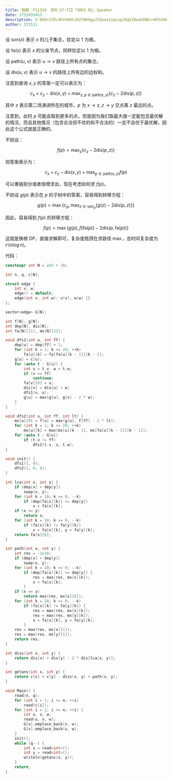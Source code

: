 ```yaml
---
title: 题解：P11324 【MX-S7-T2】「SMOI-R2」Speaker
date: 1732435453
description: b'6K6+ICRcdGV4dHtzb259KHgpJCDooajnpLogJHgkIOeahOWEv+WtkOmbhuWQiO+8jOmSpuWumuS7pSAkMSQg5Li65qC544CCCgrorr4gJFx0ZXh0e2ZhKHgpfSQg6KGo56S6ICR4JCDnmoTniLbkurLoioLngrnvvIzlkIzmoLfpkqblrprku6UgJDEkIOS4uuagueOAggoK6K6+ICRcdGV4dHtwYXRofSh1LHYpJCDooajnpLogJHVcdG8gdiQg6Lev5b6E5LiK5omA5pyJ54K5'
author: 371511
---
```


设 $\text{son}(x)$ 表示 $x$ 的儿子集合，钦定以 $1$ 为根。

设 $\text{fa(x)}$ 表示 $x$ 的父亲节点，同样钦定以 $1$ 为根。

设 $\text{path}(u,v)$ 表示 $u\to v$ 路径上所有点的集合。

设 $\text{dis}(u,v)$ 表示 $u\to v$ 的路径上所有边的边权和。

注意到查询 $x,y$ 的答案一定可以表示为：

$$
c_x+c_y-\text{dis}(x,y)+\max_{z,p\in\text{path}(x,y)}\{c_z-2\text{dis}(p,z)\}
$$

其中 $z$ 表示第二场演讲所在的城市，$p$ 为 $x\to z,z\to y$ 交点离 $z$ 最远的点。

注意到，此时 $p$ 可能会取到更多的点，但是因为我们取最大值一定能包含最优解的情况，而且其他情况（包含合法但不优的和不合法的）一定不会优于最优解，因此这个公式就是正确的。

不妨设：

$$
f(p)=\max_z\{c_z-2\text{dis}(p,z)\}
$$

则答案表示为：

$$
c_x+c_y-\text{dis}(x,y)+\max_{p\in\text{path}(x,y)}f(p)
$$

可以重链剖分或者倍增求出，现在考虑如何求 $f(p)$。

不妨设 $g(p)$ 表示在 $p$ 的子树中的答案，容易得到转移方程：

$$
g(p)=\max\left\{c_p,\max_{z\in\text{son}_p}\{g(z)-2\text{dis}(p,z)\}\right\}
$$

因此，容易得到 $f(p)$ 的转移方程：

$$
f(p)=\max\{g(p),f(\text{fa}(p))-2\text{dis}(p,\text{fa}(p))\}
$$

这就是换根 DP，直接求解即可，复杂度瓶颈在求路径 $\max$，总时间复杂度为 $\mathcal O(n\log n)$。

代码：

```cpp
constexpr int N = 2e5 + 10;

int n, q, c[N];

struct edge {
	int v, w;
	edge() = default;
	edge(int v, int w): v(v), w(w) {}
};

vector<edge> G[N];

int f[N], g[N];
int dep[N], dis[N];
int fa[N][21], mx[N][21];

void dfs1(int u, int ff) {
	dep[u] = dep[ff] + 1;
	for (int k = 1; k <= 20; ++k)
		fa[u][k] = fa[fa[u][k - 1]][k - 1];
	g[u] = c[u];
	for (auto t : G[u]) {
		int v = t.v, w = t.w;
		if (v == ff)
			continue;
		fa[v][0] = u;
		dis[v] = dis[u] + w;
		dfs1(v, u);
		g[u] = max(g[u], g[v] - 2 * w);
	}
}

void dfs2(int u, int ff, int lt) {
	mx[u][0] = f[u] = max(g[u], f[ff] - 2 * lt);
	for (int k = 1; k <= 20; ++k)
		mx[u][k] = max(mx[u][k - 1], mx[fa[u][k - 1]][k - 1]);
	for (auto t : G[u])
		if (t.v != ff)
			dfs2(t.v, u, t.w);
}

void init() {
	dfs1(1, 0);
	dfs2(1, 0, 0);
}

int lca(int x, int y) {
	if (dep[x] < dep[y])
		swap(x, y);
	for (int k = 20; k >= 0; --k)
		if (dep[fa[x][k]] >= dep[y])
			x = fa[x][k];
	if (x == y)
		return x;
	for (int k = 20; k >= 0; --k)
		if (fa[x][k] != fa[y][k])
			x = fa[x][k], y = fa[y][k];
	return fa[x][0];
}

int path(int x, int y) {
	int res = -1e18;
	if (dep[x] < dep[y])
		swap(x, y);
	for (int k = 20; k >= 0; --k)
		if (dep[fa[x][k]] >= dep[y]) {
			res = max(res, mx[x][k]);
			x = fa[x][k];
		}
	if (x == y)
		return max(res, mx[x][0]);
	for (int k = 20; k >= 0; --k)
		if (fa[x][k] != fa[y][k]) {
			res = max(res, mx[x][k]);
			res = max(res, mx[y][k]);
			x = fa[x][k], y = fa[y][k];
		}
	res = max(res, mx[x][1]);
	res = max(res, mx[y][1]);
	return res;
}

int diss(int x, int y) {
	return dis[x] + dis[y] - 2 * dis[lca(x, y)];
}

int getans(int x, int y) {
	return c[x] + c[y] - diss(x, y) + path(x, y);
}

void Main() {
	read(n, q);
	for (int i = 1; i <= n; ++i)
		read(c[i]);
	for (int i = 2; i <= n; ++i) {
		int u, v, w;
		read(u, v, w);
		G[u].emplace_back(v, w);
		G[v].emplace_back(u, w);
	}
	init();
	while (q--) {
		int x = read<int>();
		int y = read<int>();
		writeln(getans(x, y));
	}
	return;
}
```
